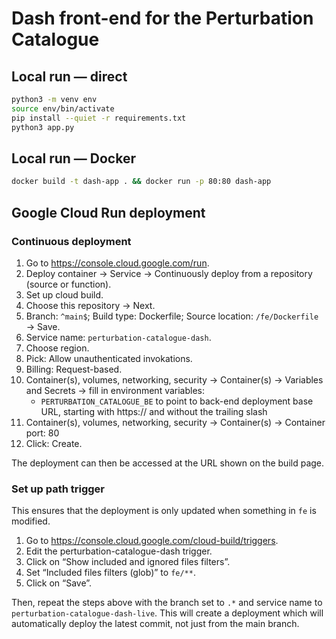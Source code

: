 # Dash front-end for the Perturbation Catalogue

## Local run — direct
```bash
python3 -m venv env
source env/bin/activate
pip install --quiet -r requirements.txt
python3 app.py
```

## Local run — Docker
```bash
docker build -t dash-app . && docker run -p 80:80 dash-app
```

## Google Cloud Run deployment

### Continuous deployment

1. Go to https://console.cloud.google.com/run.
1. Deploy container → Service → Continuously deploy from a repository (source or function).
1. Set up cloud build.
1. Choose this repository → Next.
1. Branch: `^main$`; Build type: Dockerfile; Source location: `/fe/Dockerfile` → Save.
1. Service name: `perturbation-catalogue-dash`.
1. Choose region.
1. Pick: Allow unauthenticated invokations.
1. Billing: Request-based.
1. Container(s), volumes, networking, security → Container(s) → Variables and Secrets → fill in environment variables:
   - `PERTURBATION_CATALOGUE_BE` to point to back-end deployment base URL, starting with https:// and without the trailing slash
1. Container(s), volumes, networking, security → Container(s) → Container port: 80
1. Click: Create.

The deployment can then be accessed at the URL shown on the build page.

### Set up path trigger

This ensures that the deployment is only updated when something in `fe` is modified.

1. Go to https://console.cloud.google.com/cloud-build/triggers.
1. Edit the perturbation-catalogue-dash trigger.
1. Click on “Show included and ignored files filters”.
1. Set “Included files filters (glob)” to `fe/**`.
1. Click on “Save”.

Then, repeat the steps above with the branch set to `.*` and service name to `perturbation-catalogue-dash-live`. This will create a deployment which will automatically deploy the latest commit, not just from the main branch.
